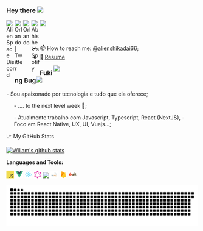 

### Hey there <img src="https://media.giphy.com/media/hvRJCLFzcasrR4ia7z/giphy.gif" width="25px">
<a href="https://discord.com/channels/790711900123562005/790711900123562007">
  <img align="left" alt="Alien Space Discord" width="22px" src="https://raw.githubusercontent.com/peterthehan/peterthehan/master/assets/discord.svg" />
</a>
<a href="https://twitter.com/Dev7742406500">
  <img align="left" alt="Orlando | Twitter" width="22px" src="https://raw.githubusercontent.com/peterthehan/peterthehan/master/assets/twitter.svg" />
</a>
<a href="https://www.linkedin.com/in/orlando-jones-1403a619a/">
  <img align="left" alt="Orlando" width="22px" src="https://cdn.jsdelivr.net/gh/devicons/devicon/icons/linkedin/linkedin-original.svg" />
</a>
<a href="https://open.spotify.com/user/lvi3lmcqcqwi65kia5km1eht4">
  <img align="left" alt="Abhishek's Spotify" width="22px" src="https://raw.githubusercontent.com/peterthehan/peterthehan/master/assets/spotify.svg" />
</a>

![](https://visitor-badge.glitch.me/badge?page_id=aliendev66.aliendev66)

<br />


- 📫 How to reach me: [@alienshikadai66](https://twitter.com/AlienShikadai66);
- 📝 [Resume](https://docs.google.com/document/d/1RS5syta56b2DaX64TlHX6I_kAV4X51_i-tOQ2c8q-_s/view)

<img style="margin-right: 160px" align='right' src="https://media.giphy.com/media/TucS1JF3urHJI9mlGh/giphy.gif" width='220'>

### Fuking Bug<img src="https://media.giphy.com/media/MdA16VIoXKKxNE8Stk/giphy.gif" width="30">

<p style="margin-right: 90px"> 
  -  Sou apaixonado por tecnologia e tudo que ela oferece;
</p>
<p style="margin-left: 20px"> 
  - .... to the next level week 🤪; 
</p>
<p style="margin-left: 20px"> 
  - Atualmente trabalho com Javascript, Typescript, React (NextJS),  
 - Foco em React Native, UX, UI, Vuejs...;
</p>

📈 My GitHub Stats
<p>
  <a href="https://github.com/Orlandoj77?tab=repositories">
    <img  width="500" height="auto" alt="Wiliam's github stats" 
          src="https://github-readme-stats.vercel.app/api?username=Orlandoj77&show_icons=true&theme=react&count_private=true" />
  </a>
</p>


**Languages and Tools:**  

<code><img height="20" src="https://raw.githubusercontent.com/github/explore/80688e429a7d4ef2fca1e82350fe8e3517d3494d/topics/javascript/javascript.png"></code>
<code><img height="20" src="https://raw.githubusercontent.com/github/explore/80688e429a7d4ef2fca1e82350fe8e3517d3494d/topics/vue/vue.png"></code>
<code><img height="20" src="https://raw.githubusercontent.com/github/explore/80688e429a7d4ef2fca1e82350fe8e3517d3494d/topics/react/react.png"></code>
<code><img height="20" src="https://raw.githubusercontent.com/github/explore/5c058a388828bb5fde0bcafd4bc867b5bb3f26f3/topics/graphql/graphql.png"></code>
<code><img height="20" src="https://cdn.jsdelivr.net/gh/devicons/devicon/icons/css3/css3-original.svg"></code>
<code><img height="20" src="https://raw.githubusercontent.com/github/explore/80688e429a7d4ef2fca1e82350fe8e3517d3494d/topics/mysql/mysql.png"></code>
<code><img height="20" src="https://raw.githubusercontent.com/github/explore/80688e429a7d4ef2fca1e82350fe8e3517d3494d/topics/firebase/firebase.png"></code>
<code><img height="20" src="https://raw.githubusercontent.com/github/explore/80688e429a7d4ef2fca1e82350fe8e3517d3494d/topics/git/git.png"></code>

 ![Snake animation](https://github.com/Orlandoj77/Orlandoj77/blob/output/github-contribution-grid-snake.svg)




